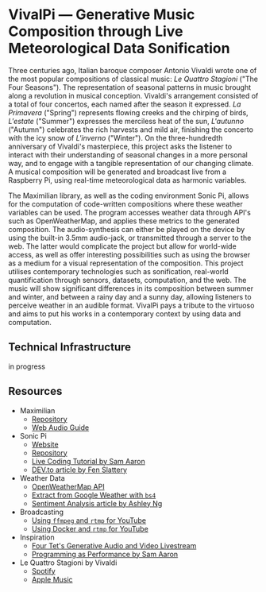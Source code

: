 # VivalPi — Generative Music Composition through Live Meteorological Data Sonification
Three centuries ago, Italian baroque composer Antonio Vivaldi wrote one of the most popular compositions of classical music: *Le Quattro Stagioni* ("The Four Seasons"). The representation of seasonal patterns in music brought along a revolution in musical conception. Vivaldi's arrangement consisted of a total of four concertos, each named after the season it expressed. *La Primavera* ("Spring") represents flowing creeks and the chirping of birds, *L'estate* ("Summer") expresses the merciless heat of the sun, *L'autunno* ("Autumn") celebrates the rich harvests and mild air, finishing the concerto with the icy snow of *L'inverno* ("Winter"). On the three-hundredth anniversary of Vivaldi's masterpiece, this project asks the listener to interact with their understanding of seasonal changes in a more personal way, and to engage with a tangible representation of our changing climate. A musical composition will be generated and broadcast live from a Raspberry Pi, using real-time meteorological data as harmonic variables.

The Maximilian library, as well as the coding environment Sonic Pi, allows for the computation of code-written compositions where these weather variables can be used. The program accesses weather data through API's such as OpenWeatherMap, and applies these metrics to the generated composition. The audio-synthesis can either be played on the device by using the built-in 3.5mm audio-jack, or transmitted through a server to the web. The latter would complicate the project but allow for world-wide access, as well as offer interesting possibilities such as using the browser as a medium for a visual representation of the composition. This project utilises contemporary technologies such as sonification, real-world quantification through sensors, datasets, computation, and the web. The music will show significant differences in its composition between summer and winter, and between a rainy day and a sunny day, allowing listeners to perceive weather in an audible format. VivalPi pays a tribute to the virtuoso and aims to put his works in a contemporary context by using data and computation.

## Technical Infrastructure
in progress

## Resources
- Maximilian
    - [Repository](https://github.com/micknoise/Maximilian)
    - [Web Audio Guide](https://mimicproject.com/guides/maximJS)
- Sonic Pi
    - [Website](https://sonic-pi.net/)
    - [Repository](https://github.com/sonic-pi-net/sonic-pi)
    - [Live Coding Tutorial by Sam Aaron](https://youtu.be/G1m0aX9Lpts)
    - [DEV.to article by Fen Slattery](https://dev.to/sublimemarch/today-i-learned-how-to-generate-music-with-sonic-pi-566g)
- Weather Data
    - [OpenWeatherMap API](https://openweathermap.org/api)
    - [Extract from Google Weather with `bs4`](https://www.thepythoncode.com/article/extract-weather-data-python)
    - [Sentiment Analysis article by Ashley Ng](https://medium.com/@xyng17/scraping-twitter-and-sentiment-analysis-using-python-c5a44b9288ab)
- Broadcasting
    - [Using `ffmpeg` and `rtmp` for YouTube](https://drjohnstechtalk.com/blog/2019/04/live-stream-to-youtube-from-a-raspberry-pi-webcam/)
    - [Using Docker and `rtmp` for YouTube](https://tutorials-raspberrypi.com/raspberry-pi-youtube-live-streaming-setup/)
- Inspiration
    - [Four Tet's Generative Audio and Video Livestream](https://youtu.be/Ty6m-tL5iQY)
    - [Programming as Performance by Sam Aaron](https://youtu.be/TK1mBqKvIyU)
- Le Quattro Stagioni by Vivaldi
    - [Spotify](https://open.spotify.com/album/0i56ngy4MMo44H5vDbBRTZ?si=UYLPflksT3-Z3BXsp5qRkA)
    - [Apple Music](https://music.apple.com/nl/album/vivaldi-the-four-seasons/883897569?l=en)